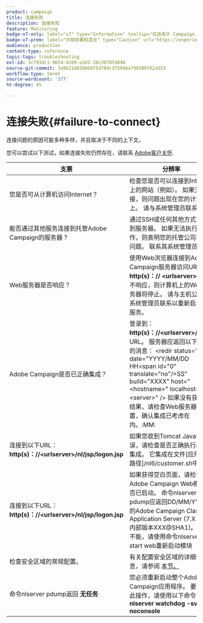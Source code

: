 ```yaml
---
product: campaign
title: 连接失败
description: 连接失败
feature: Monitoring
badge-v7-only: label="v7" type="Informative" tooltip="仅适用于 Campaign Classic v7"
badge-v7-prem: label="内部部署和混合" type="Caution" url="https://experienceleague.adobe.com/docs/campaign-classic/using/installing-campaign-classic/architecture-and-hosting-models/hosting-models-lp/hosting-models.html?lang=zh-Hans" tooltip="仅适用于内部部署和混合部署"
audience: production
content-type: reference
topic-tags: troubleshooting
exl-id: 3c793dc1-9654-4289-a3d2-30c3078fd848
source-git-commit: 3a9b21d626b60754789c3f594ba798309f62a553
workflow-type: tm+mt
source-wordcount: '377'
ht-degree: 4%

---
```


# 连接失败{#failure-to-connect}



连接问题的原因可能多种多样，并且取决于不同的上下文。

您可以尝试以下测试，如果连接失败仍然存在，请联系 [Adobe客户关怀](https://helpx.adobe.com/cn/enterprise/admin-guide.html/enterprise/using/support-for-experience-cloud.ug.html).



<table> 
<thead> 
<tr> 
<th>支票<br /> </th> 
<th>分辨率<br /> </th> 
</tr> 
</thead> 
<tbody> 
<tr> 
<td>您是否可从计算机访问Internet？</td> 
<td>检查您是否可以连接到Internet上的网站（例如）。 如果无法连接，则问题出现在您的计算机上。 请与系统管理员联系。</td>
</tr>
<tr> 
<td>能否通过其他服务连接到托管Adobe Campaign的服务器？</td> 
<td>通过SSH或任何其他方式连接到服务器。 如果无法执行此操作，则表明您的托管公司存在问题。 联系其系统管理员。</td>
</tr>
<tr> 
<td>Web服务器是否响应？</td> 
<td>使用Web浏览器连接到Adobe Campaign服务器访问URL： <b>http(s)：// &lt;urlserver&gt;</b>. 如果不响应，则计算机上的Web服务器将停止。 请与主机公司的系统管理员联系以重新启动该服务。</td>
</tr>
<tr> 
<td>Adobe Campaign是否已正确集成？</td> 
<td>登录到： <b>http(s)：//&lt;urlserver&gt;/r/test</b> URL。 服务器应返回以下类型的消息： &lt;redir status="OK" date="YYYY/MM/DD HH&lt;span id="0" translate="no"/&gt;SS" build="XXXX" host="&lt;hostname&gt;" localhost="&lt;server&gt;" /&gt;
如果没有获得此结果，请检查Web服务器配置，确认集成已考虑在内。:MM:</td>
</tr>
<tr> 
<td>连接到以下URL： <b>http(s)：//&lt;urlserver&gt;/nl/jsp/logon.jsp</b></td>
<td>如果您收到Tomcat Java错误，请检查是否正确执行JAVA集成。 它集成在文件[应用程序路径]/nl6/customer.sh中</td>
</tr>
<tr> 
<td>连接到以下URL： <b>http(s)：//&lt;urlserver&gt;/nl/jsp/logon.jsp</b></td>
<td>如果获得空白页面，请检查Adobe Campaign Web模块是否已启动。 命令nlserver pdump应返回DD/MM/YYYY的Adobe Campaign Classic Application Server (7.X YY.R内部版本XXX@SHA1)。 如果不能，请使用命令nlserver start web重新启动模块</td>
</tr>
<tr>
<td>检查安全区域的常规配置。</td>
<td>有关配置安全区域的详细信息，请参阅 <a href="https://experienceleague.adobe.com/docs/campaign-classic/using/installing-campaign-classic/additional-configurations/configuring-campaign-server.html#configuring-campaign-server"/>本节。</a></td>
</tr>
<tr>
<td>命令nlserver pdump返回 <b>无任务</b></td>
<td>您必须重新启动整个Adobe Campaign应用程序。 要执行此操作，请使用以下命令： <b>nlserver watchdog -svc -noconsole</b></td>
</tr>
</tbody> 
</table>
